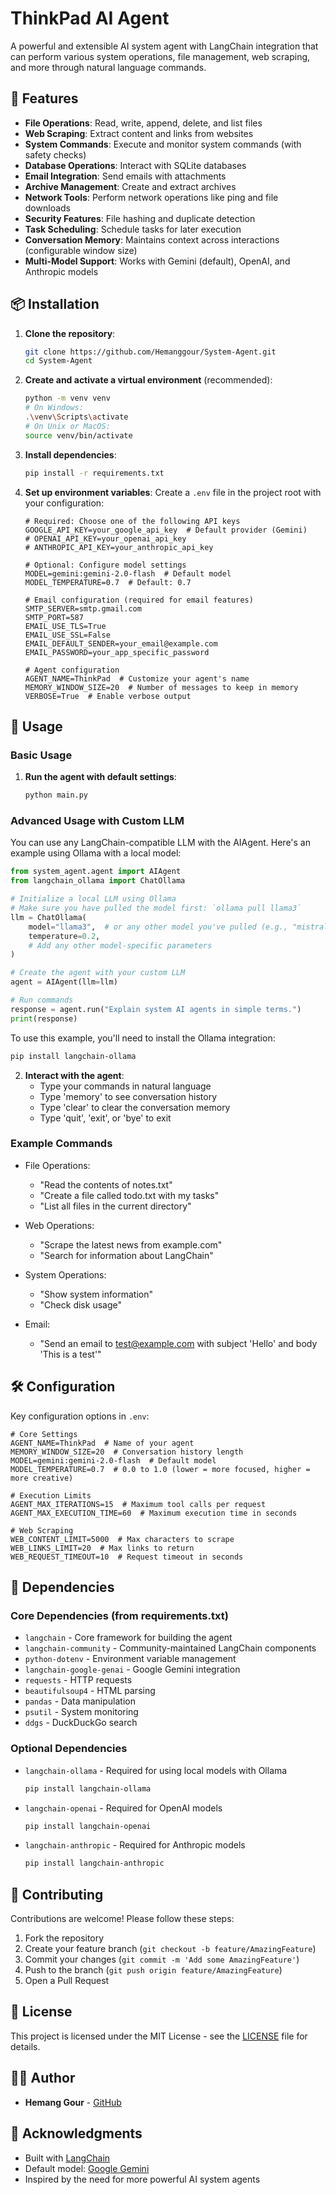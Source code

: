# ThinkPad AI Agent

A powerful and extensible AI system agent with LangChain integration that can perform various system operations, file management, web scraping, and more through natural language commands.

## 🚀 Features

- **File Operations**: Read, write, append, delete, and list files
- **Web Scraping**: Extract content and links from websites
- **System Commands**: Execute and monitor system commands (with safety checks)
- **Database Operations**: Interact with SQLite databases
- **Email Integration**: Send emails with attachments
- **Archive Management**: Create and extract archives
- **Network Tools**: Perform network operations like ping and file downloads
- **Security Features**: File hashing and duplicate detection
- **Task Scheduling**: Schedule tasks for later execution
- **Conversation Memory**: Maintains context across interactions (configurable window size)
- **Multi-Model Support**: Works with Gemini (default), OpenAI, and Anthropic models

## 📦 Installation

1. **Clone the repository**:
   ```bash
   git clone https://github.com/Hemanggour/System-Agent.git
   cd System-Agent
   ```

2. **Create and activate a virtual environment** (recommended):
   ```bash
   python -m venv venv
   # On Windows:
   .\venv\Scripts\activate
   # On Unix or MacOS:
   source venv/bin/activate
   ```

3. **Install dependencies**:
   ```bash
   pip install -r requirements.txt
   ```

4. **Set up environment variables**:
   Create a `.env` file in the project root with your configuration:
   ```
   # Required: Choose one of the following API keys
   GOOGLE_API_KEY=your_google_api_key  # Default provider (Gemini)
   # OPENAI_API_KEY=your_openai_api_key
   # ANTHROPIC_API_KEY=your_anthropic_api_key

   # Optional: Configure model settings
   MODEL=gemini:gemini-2.0-flash  # Default model
   MODEL_TEMPERATURE=0.7  # Default: 0.7
   
   # Email configuration (required for email features)
   SMTP_SERVER=smtp.gmail.com
   SMTP_PORT=587
   EMAIL_USE_TLS=True
   EMAIL_USE_SSL=False
   EMAIL_DEFAULT_SENDER=your_email@example.com
   EMAIL_PASSWORD=your_app_specific_password
   
   # Agent configuration
   AGENT_NAME=ThinkPad  # Customize your agent's name
   MEMORY_WINDOW_SIZE=20  # Number of messages to keep in memory
   VERBOSE=True  # Enable verbose output
   ```

## 🚀 Usage

### Basic Usage

1. **Run the agent with default settings**:
   ```bash
   python main.py
   ```

### Advanced Usage with Custom LLM

You can use any LangChain-compatible LLM with the AIAgent. Here's an example using Ollama with a local model:

```python
from system_agent.agent import AIAgent
from langchain_ollama import ChatOllama

# Initialize a local LLM using Ollama
# Make sure you have pulled the model first: `ollama pull llama3`
llm = ChatOllama(
    model="llama3",  # or any other model you've pulled (e.g., "mistral", "gemma")
    temperature=0.2,
    # Add any other model-specific parameters
)

# Create the agent with your custom LLM
agent = AIAgent(llm=llm)

# Run commands
response = agent.run("Explain system AI agents in simple terms.")
print(response)
```

To use this example, you'll need to install the Ollama integration:
```bash
pip install langchain-ollama
```

2. **Interact with the agent**:
   - Type your commands in natural language
   - Type 'memory' to see conversation history
   - Type 'clear' to clear the conversation memory
   - Type 'quit', 'exit', or 'bye' to exit

### Example Commands

- File Operations:
  - "Read the contents of notes.txt"
  - "Create a file called todo.txt with my tasks"
  - "List all files in the current directory"

- Web Operations:
  - "Scrape the latest news from example.com"
  - "Search for information about LangChain"

- System Operations:
  - "Show system information"
  - "Check disk usage"

- Email:
  - "Send an email to test@example.com with subject 'Hello' and body 'This is a test'"

## 🛠️ Configuration

Key configuration options in `.env`:

```
# Core Settings
AGENT_NAME=ThinkPad  # Name of your agent
MEMORY_WINDOW_SIZE=20  # Conversation history length
MODEL=gemini:gemini-2.0-flash  # Default model
MODEL_TEMPERATURE=0.7  # 0.0 to 1.0 (lower = more focused, higher = more creative)

# Execution Limits
AGENT_MAX_ITERATIONS=15  # Maximum tool calls per request
AGENT_MAX_EXECUTION_TIME=60  # Maximum execution time in seconds

# Web Scraping
WEB_CONTENT_LIMIT=5000  # Max characters to scrape
WEB_LINKS_LIMIT=20  # Max links to return
WEB_REQUEST_TIMEOUT=10  # Request timeout in seconds
```

## 🔧 Dependencies

### Core Dependencies (from requirements.txt)
- `langchain` - Core framework for building the agent
- `langchain-community` - Community-maintained LangChain components
- `python-dotenv` - Environment variable management
- `langchain-google-genai` - Google Gemini integration
- `requests` - HTTP requests
- `beautifulsoup4` - HTML parsing
- `pandas` - Data manipulation
- `psutil` - System monitoring
- `ddgs` - DuckDuckGo search

### Optional Dependencies
- `langchain-ollama` - Required for using local models with Ollama
  ```bash
  pip install langchain-ollama
  ```
- `langchain-openai` - Required for OpenAI models
  ```bash
  pip install langchain-openai
  ```
- `langchain-anthropic` - Required for Anthropic models
  ```bash
  pip install langchain-anthropic
  ```

## 🤝 Contributing

Contributions are welcome! Please follow these steps:

1. Fork the repository
2. Create your feature branch (`git checkout -b feature/AmazingFeature`)
3. Commit your changes (`git commit -m 'Add some AmazingFeature'`)
4. Push to the branch (`git push origin feature/AmazingFeature`)
5. Open a Pull Request

## 📜 License

This project is licensed under the MIT License - see the [LICENSE](LICENSE) file for details.

## 👨‍💻 Author

- **Hemang Gour** - [GitHub](https://github.com/Hemanggour)

## 🙏 Acknowledgments

- Built with [LangChain](https://python.langchain.com/)
- Default model: [Google Gemini](https://ai.google.dev/)
- Inspired by the need for more powerful AI system agents
